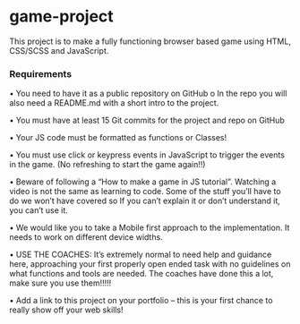 # game-project

This project is to make a fully functioning browser based game using HTML, CSS/SCSS and JavaScript.


### Requirements ###

• You need to have it as a public repository on GitHub
  o In the repo you will also need a README.md with a short intro to the project.
  
• You must have at least 15 Git commits for the project and repo on GitHub

• Your JS code must be formatted as functions or Classes!

• You must use click or keypress events in JavaScript to trigger the events in the game.
  (No refreshing to start the game again!!)
  
• Beware of following a “How to make a game in JS tutorial”. Watching a video is not the
  same as learning to code. Some of the stuff you’ll have to do we won’t have covered so
  If you can’t explain it or don’t understand it, you can’t use it.
  
• We would like you to take a Mobile first approach to the implementation. It needs to
  work on different device widths.
  
• USE THE COACHES: It’s extremely normal to need help and guidance here, approaching
  your first properly open ended task with no guidelines on what functions and tools are
  needed. The coaches have done this a lot, make sure you use them!!!!!
  
• Add a link to this project on your portfolio – this is your first chance to really show off
  your web skills!

